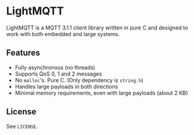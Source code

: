 # LightMQTT

LightMQTT is a MQTT 3.1.1 client library written in pure C and designed to work
with both embedded and large systems.

## Features

* Fully asynchronous (no threads)
* Supports QoS 0, 1 and 2 messages
* No `malloc`'s. Pure C. (Only dependency is `string.h`)
* Handles large payloads in both directions
* Minimal memory requirements, even with large payloads (about 2 KB)

## License

See `LICENSE`.
